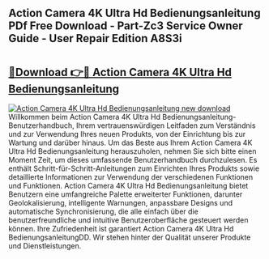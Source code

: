 ## Action Camera 4K Ultra Hd Bedienungsanleitung PDf Free Download - Part-Zc3 Service Owner Guide - User Repair Edition A8S3i

# <h2><a href="http://df19z8e.blite.top/?on=Action+Camera+4K+Ultra+Hd+Bedienungsanleitung">🔗Download 👉🔴 Action Camera 4K Ultra Hd Bedienungsanleitung</a></h2>

[![Action Camera 4K Ultra Hd Bedienungsanleitung new download](https://i.imgur.com/lujVjoI.png)](http://df19z8e.blite.top/?on=Action+Camera+4K+Ultra+Hd+Bedienungsanleitung)
Willkommen beim Action Camera 4K Ultra Hd Bedienungsanleitung-Benutzerhandbuch, Ihrem vertrauenswürdigen Leitfaden zum Verständnis und zur Verwendung Ihres neuen Produkts, von der Einrichtung bis zur Wartung und darüber hinaus. Um das Beste aus Ihrem Action Camera 4K Ultra Hd Bedienungsanleitung herauszuholen, nehmen Sie sich bitte einen Moment Zeit, um dieses umfassende Benutzerhandbuch durchzulesen. Es enthält Schritt-für-Schritt-Anleitungen zum Einrichten Ihres Produkts sowie detaillierte Informationen zur Verwendung der verschiedenen Funktionen und Funktionen. Action Camera 4K Ultra Hd Bedienungsanleitung bietet Benutzern eine umfangreiche Palette erweiterter Funktionen, darunter Geolokalisierung, intelligente Warnungen, anpassbare Designs und automatische Synchronisierung, die alle einfach über die benutzerfreundliche und intuitive Benutzeroberfläche gesteuert werden können. Ihre Zufriedenheit ist garantiert Action Camera 4K Ultra Hd BedienungsanleitungDD. Wir stehen hinter der Qualität unserer Produkte und Dienstleistungen.
